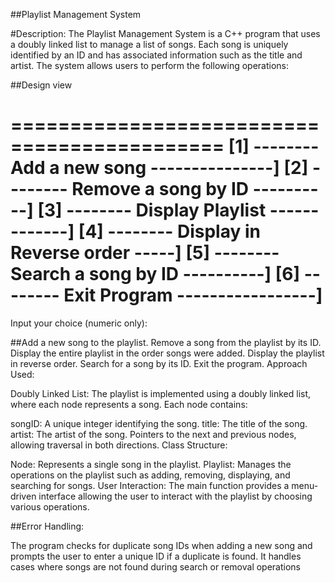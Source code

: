 ##Playlist Management System

#Description: The Playlist Management System is a C++ program that uses a doubly linked list to manage a list of songs. Each song is uniquely identified by an ID and has associated information such as the title and artist. The system allows users to perform the following operations:

##Design view 

============================================
[1] -------- Add a new song ---------------]
[2] -------- Remove a song by ID ----------]
[3] -------- Display Playlist -------------]
[4] -------- Display in Reverse order -----]
[5] -------- Search a song by ID ----------]
[6] -------- Exit Program -----------------]
============================================
Input your choice (numeric only):

##Add a new song to the playlist.
Remove a song from the playlist by its ID.
Display the entire playlist in the order songs were added.
Display the playlist in reverse order.
Search for a song by its ID.
Exit the program.
Approach Used:

Doubly Linked List: The playlist is implemented using a doubly linked list, where each node represents a song. Each node contains:

songID: A unique integer identifying the song.
title: The title of the song.
artist: The artist of the song.
Pointers to the next and previous nodes, allowing traversal in both directions.
Class Structure:

Node: Represents a single song in the playlist.
Playlist: Manages the operations on the playlist such as adding, removing, displaying, and searching for songs.
User Interaction: The main function provides a menu-driven interface allowing the user to interact with the playlist by choosing various operations.

##Error Handling:

The program checks for duplicate song IDs when adding a new song and prompts the user to enter a unique ID if a duplicate is found.
It handles cases where songs are not found during search or removal operations
